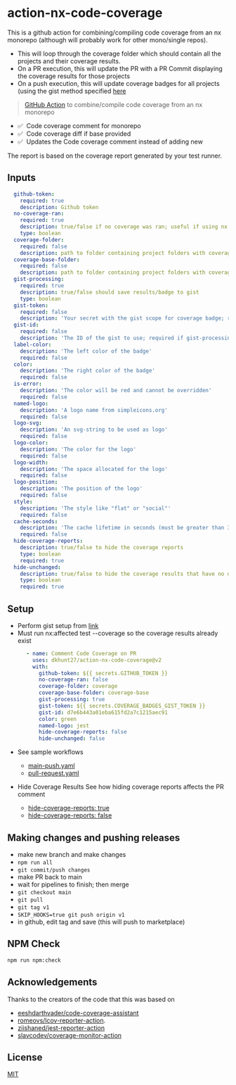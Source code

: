 # action-nx-code-coverage

This is a github action for combining/compiling code coverage from an nx monorepo (although will probably work for other mono/single repos).

- This will loop through the coverage folder which should contain all the projects and their coverage results.
- On a PR execution, this will update the PR with a PR Commit displaying the coverage results for those projects
- On a push execution, this will update coverage badges for all projects (using the gist method specified [here](https://dev.to/thejaredwilcurt/coverage-badge-with-github-actions-finally-59fa)

> [GitHub Action](https://help.github.com/en/actions) to combine/compile code coverage from an nx monorepo

- ✅ &nbsp;Code coverage comment for monorepo
- ✅ &nbsp;Code coverage diff if base provided
- ✅ &nbsp;Updates the Code coverage comment instead of adding new

The report is based on the coverage report generated by your test runner.

## Inputs

```yaml
  github-token: 
    required: true
    description: Github token
  no-coverage-ran: 
    required: true
    description: true/false if no coverage was ran; useful if using nx affected and it returned no projects
    type: boolean
  coverage-folder: 
    required: false
    description: path to folder containing project folders with coverage data (default 'coverage')
  coverage-base-folder: 
    required: false
    description: path to folder containing project folders with coverage data for diff/base comparison (default 'coverage-base')
  gist-processing:
    required: true
    description: true/false should save results/badge to gist
    type: boolean
  gist-token:
    required: false
    description: 'Your secret with the gist scope for coverage badge; required if gist-processing not false'
  gist-id:
    required: false
    description: 'The ID of the gist to use; required if gist-processing not false'
  label-color:
    description: 'The left color of the badge'
    required: false
  color:
    description: 'The right color of the badge'
    required: false
  is-error:
    description: 'The color will be red and cannot be overridden'
    required: false
  named-logo:
    description: 'A logo name from simpleicons.org'
    required: false
  logo-svg:
    description: 'An svg-string to be used as logo'
    required: false
  logo-color:
    description: 'The color for the logo'
    required: false
  logo-width:
    description: 'The space allocated for the logo'
    required: false
  logo-position:
    description: 'The position of the logo'
    required: false
  style:
    description: 'The style like "flat" or "social"'
    required: false
  cache-seconds:
    description: 'The cache lifetime in seconds (must be greater than 300)'
    required: false
  hide-coverage-reports:
    description: true/false to hide the coverage reports
    type: boolean
    required: true
  hide-unchanged:
    description: true/false to hide the coverage results that have no diffs
    type: boolean
    required: true
```

## Setup

- Perform gist setup from [link](https://dev.to/thejaredwilcurt/coverage-badge-with-github-actions-finally-59fa)
- Must run nx:affected test --coverage so the coverage results already exist
  
```yaml
      - name: Comment Code Coverage on PR
        uses: dkhunt27/action-nx-code-coverage@v2
        with:
          github-token: ${{ secrets.GITHUB_TOKEN }}
          no-coverage-ran: false
          coverage-folder: coverage
          coverage-base-folder: coverage-base
          gist-processing: true
          gist-token: ${{ secrets.COVERAGE_BADGES_GIST_TOKEN }}
          gist-id: d7e6b443a01eba615fd2a7c1215aec91
          color: green
          named-logo: jest
          hide-coverage-reports: false
          hide-unchanged: false
```

- See sample workflows
  - [main-push.yaml](./.github/samples/main-push.yaml)
  - [pull-request.yaml](./.github/samples/pull-request.yaml)

- Hide Coverage Results
  See how hiding coverage reports affects the PR comment
  - [hide-coverage-reports: true](https://github.com/dkhunt27/action-nx-code-coverage/pull/363)
  - [hide-coverage-reports: false](https://github.com/dkhunt27/action-nx-code-coverage/pull/362)
  
## Making changes and pushing releases

- make new branch and make changes
- `npm run all`
- `git commit/push changes`
- make PR back to main
- wait for pipelines to finish; then merge
- `git checkout main`
- `git pull`
- `git tag v1`
- `SKIP_HOOKS=true git push origin v1`
- in github, edit tag and save (this will push to marketplace)

## NPM Check

```bash
npm run npm:check
```

## Acknowledgements

Thanks to the creators of the code that this was based on

- [eeshdarthvader/code-coverage-assistant](https://github.com/eeshdarthvader/code-coverage-assistant)
- [romeovs/lcov-reporter-action](https://github.com/romeovs/lcov-reporter-action).
- [ziishaned/jest-reporter-action](https://github.com/ziishaned/jest-reporter-action)
- [slavcodev/coverage-monitor-action](https://github.com/slavcodev/coverage-monitor-action)

## License

[MIT](LICENSE)
